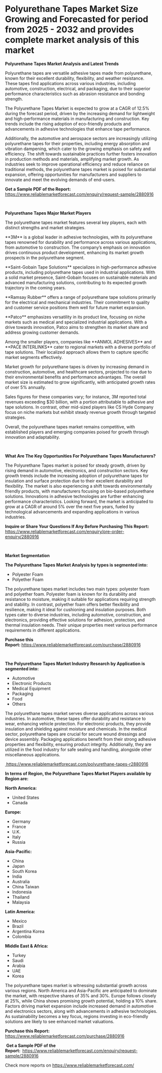 <p><h1>Polyurethane Tapes Market Size Growing and Forecasted for period from 2025 - 2032 and provides complete market analysis of this market</h1></p><p><strong>Polyurethane Tapes Market Analysis and Latest Trends</strong></p>
<p><p>Polyurethane tapes are versatile adhesive tapes made from polyurethane, known for their excellent durability, flexibility, and weather resistance. These tapes find applications across various industries, including automotive, construction, electrical, and packaging, due to their superior performance characteristics such as abrasion resistance and bonding strength. </p><p>The Polyurethane Tapes Market is expected to grow at a CAGR of 12.5% during the forecast period, driven by the increasing demand for lightweight and high-performance materials in manufacturing and construction. Key trends include the rising adoption of eco-friendly products and advancements in adhesive technologies that enhance tape performance. </p><p>Additionally, the automotive and aerospace sectors are increasingly utilizing polyurethane tapes for their properties, including energy absorption and vibration dampening, which cater to the growing emphasis on safety and efficiency. The shift towards sustainable practices further fosters innovation in production methods and materials, amplifying market growth. As industries seek to improve operational efficiency and reduce reliance on traditional methods, the polyurethane tapes market is poised for substantial expansion, offering opportunities for manufacturers and suppliers to innovate and meet the evolving demands of end-users.</p></p>
<p><strong>Get a Sample PDF of the Report:&nbsp;</strong> <a href="https://www.reliablemarketforecast.com/enquiry/request-sample/2880916?utm_campaign=2316&utm_medium=2&utm_source=Github&utm_content=ia&utm_term=12032025&utm_id=polyurethane-tapes">https://www.reliablemarketforecast.com/enquiry/request-sample/2880916</a></p>
<p>&nbsp;</p>
<p><strong>Polyurethane Tapes Major Market Players</strong></p>
<p><p>The polyurethane tapes market features several key players, each with distinct strengths and market strategies. </p><p>**3M** is a global leader in adhesive technologies, with its polyurethane tapes renowned for durability and performance across various applications, from automotive to construction. The company’s emphasis on innovation drives continuous product development, enhancing its market growth prospects in the polyurethane segment.</p><p>**Saint-Gobain Tape Solutions** specializes in high-performance adhesive products, including polyurethane tapes used in industrial applications. With a solid market presence, Saint-Gobain focuses on sustainable materials and advanced manufacturing solutions, contributing to its expected growth trajectory in the coming years.</p><p>**Ramsay Rubber** offers a range of polyurethane tape solutions primarily for the electrical and mechanical industries. Their commitment to quality and customer service positions them well for future market expansion.</p><p>**Patco** emphasizes versatility in its product line, focusing on niche markets such as medical and specialized industrial applications. With a drive towards innovation, Patco aims to strengthen its market share and address growing customer demands.</p><p>Among the smaller players, companies like **ANMOL ADHESIVES** and **PACE INTERLINKS** cater to regional markets with a diverse portfolio of tape solutions. Their localized approach allows them to capture specific market segments effectively.</p><p>Market growth for polyurethane tapes is driven by increasing demand in construction, automotive, and healthcare sectors, projected to rise due to their environmental benefits and performance advantages. The overall market size is estimated to grow significantly, with anticipated growth rates of over 5% annually.</p><p>Sales figures for these companies vary; for instance, 3M reported total revenues exceeding $30 billion, with a portion attributable to adhesive and tape solutions. In contrast, other mid-sized players like CS Hyde Company focus on niche markets but exhibit steady revenue growth through targeted strategies.</p><p>Overall, the polyurethane tapes market remains competitive, with established players and emerging companies poised for growth through innovation and adaptability.</p></p>
<p>&nbsp;</p>
<p><strong>What Are The Key Opportunities For Polyurethane Tapes Manufacturers?</strong></p>
<p><p>The Polyurethane Tapes market is poised for steady growth, driven by rising demand in automotive, electronics, and construction sectors. Key growth trends include the increasing adoption of polyurethane tapes for insulation and surface protection due to their excellent durability and flexibility. The market is also experiencing a shift towards environmentally friendly products, with manufacturers focusing on bio-based polyurethane solutions. Innovations in adhesive technologies are further enhancing performance characteristics. Looking forward, the market is anticipated to grow at a CAGR of around 5% over the next five years, fueled by technological advancements and expanding applications in various industries.</p></p>
<p><strong>Inquire or Share Your Questions If Any Before Purchasing This Report:</strong> <a href="https://www.reliablemarketforecast.com/enquiry/pre-order-enquiry/2880916?utm_campaign=2316&utm_medium=2&utm_source=Github&utm_content=ia&utm_term=12032025&utm_id=polyurethane-tapes">https://www.reliablemarketforecast.com/enquiry/pre-order-enquiry/2880916</a></p>
<p>&nbsp;</p>
<p><strong>Market Segmentation</strong></p>
<p><strong>The Polyurethane Tapes Market Analysis by types is segmented into:</strong></p>
<p><ul><li>Polyester Foam</li><li>Polyether Foam</li></ul></p>
<p><p>The polyurethane tapes market includes two main types: polyester foam and polyether foam. Polyester foam is known for its durability and resistance to moisture, making it suitable for applications requiring strength and stability. In contrast, polyether foam offers better flexibility and resilience, making it ideal for cushioning and insulation purposes. Both types cater to diverse industries, including automotive, construction, and electronics, providing effective solutions for adhesion, protection, and thermal insulation needs. Their unique properties meet various performance requirements in different applications.</p></p>
<p><strong>Purchase this Report:&nbsp;</strong><a href="https://www.reliablemarketforecast.com/purchase/2880916?utm_campaign=2316&utm_medium=2&utm_source=Github&utm_content=ia&utm_term=12032025&utm_id=polyurethane-tapes">https://www.reliablemarketforecast.com/purchase/2880916</a></p>
<p>&nbsp;</p>
<p><strong>The Polyurethane Tapes Market Industry Research by Application is segmented into:</strong></p>
<p><ul><li>Automotive</li><li>Electronic Products</li><li>Medical Equipment</li><li>Packaging</li><li>Food</li><li>Others</li></ul></p>
<p><p>The polyurethane tapes market serves diverse applications across various industries. In automotive, these tapes offer durability and resistance to wear, enhancing vehicle protection. For electronic products, they provide insulation and shielding against moisture and chemicals. In the medical sector, polyurethane tapes are crucial for secure wound dressings and device assembly. Packaging applications benefit from their strong adhesive properties and flexibility, ensuring product integrity. Additionally, they are utilized in the food industry for safe sealing and handling, alongside other miscellaneous applications.</p></p>
<p><a href="https://www.reliablemarketforecast.com/polyurethane-tapes-r2880916?utm_campaign=2316&utm_medium=2&utm_source=Github&utm_content=ia&utm_term=12032025&utm_id=polyurethane-tapes">&nbsp;https://www.reliablemarketforecast.com/polyurethane-tapes-r2880916</a></p>
<p><strong>In terms of Region, the Polyurethane Tapes Market Players available by Region are:</strong></p>
<p>
    <p> <strong> North America: </strong>
        <ul>
            <li>United States</li>
            <li>Canada</li>
        </ul>
        </p> 
    <p> <strong> Europe: </strong>
        <ul>
            <li>Germany</li>
            <li>France</li>
            <li>U.K.</li>
            <li>Italy</li>
            <li>Russia</li>
        </ul>
        </p> 
    <p> <strong> Asia-Pacific: </strong>
        <ul>
            <li>China</li>
            <li>Japan</li>
            <li>South Korea</li>
            <li>India</li>
            <li>Australia</li>
            <li>China Taiwan</li>
            <li>Indonesia</li>
            <li>Thailand</li>
            <li>Malaysia</li>
        </ul>
        </p> 
    <p> <strong> Latin America: </strong>
        <ul>
            <li>Mexico</li>
            <li>Brazil</li>
            <li>Argentina Korea</li>
            <li>Colombia</li>
        </ul>
        </p> 
    <p> <strong> Middle East & Africa: </strong>
        <ul>
            <li>Turkey</li>
            <li>Saudi</li>
            <li>Arabia</li>
            <li>UAE</li>
            <li>Korea</li>
        </ul>
    </p>
    </p>
<p><p>The polyurethane tapes market is witnessing substantial growth across various regions. North America and Asia-Pacific are anticipated to dominate the market, with respective shares of 35% and 30%. Europe follows closely at 25%, while China shows promising growth potential, holding a 10% share. Factors driving market expansion include increased demand in automotive and electronics sectors, along with advancements in adhesive technologies. As sustainability becomes a key focus, regions investing in eco-friendly solutions are likely to see enhanced market valuations.</p></p>
<p><strong>Purchase this Report: </strong><a href="https://www.reliablemarketforecast.com/purchase/2880916?utm_campaign=2316&utm_medium=2&utm_source=Github&utm_content=ia&utm_term=12032025&utm_id=polyurethane-tapes">https://www.reliablemarketforecast.com/purchase/2880916</a></p>
<p>&nbsp;<strong>Get a Sample PDF of the Report:&nbsp;&nbsp;</strong><a href="https://www.reliablemarketforecast.com/enquiry/request-sample/2880916?utm_campaign=2316&utm_medium=2&utm_source=Github&utm_content=ia&utm_term=12032025&utm_id=polyurethane-tapes">https://www.reliablemarketforecast.com/enquiry/request-sample/2880916</a></p>
<p><strong></strong></p>
<p>Check more reports on <a href="https://www.reliablemarketforecast.com/?utm_campaign=2316&utm_medium=2&utm_source=Github&utm_content=ia&utm_term=12032025&utm_id=polyurethane-tapes">https://www.reliablemarketforecast.com/</a></p>